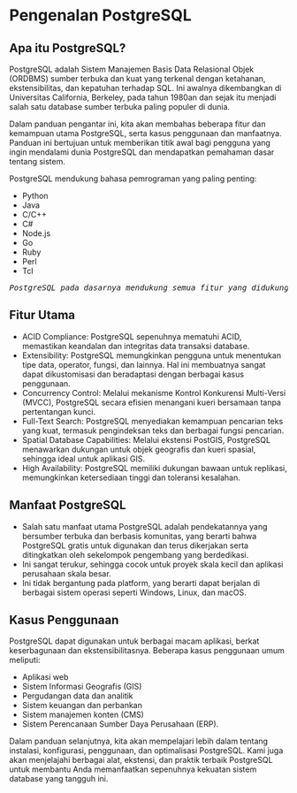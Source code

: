 # Pengenalan PostgreSQL

## Apa itu PostgreSQL?

PostgreSQL adalah Sistem Manajemen Basis Data Relasional Objek (ORDBMS) sumber terbuka dan kuat yang terkenal dengan ketahanan, ekstensibilitas, dan kepatuhan terhadap SQL. Ini awalnya dikembangkan di Universitas California, Berkeley, pada tahun 1980an dan sejak itu menjadi salah satu database sumber terbuka paling populer di dunia.

Dalam panduan pengantar ini, kita akan membahas beberapa fitur dan kemampuan utama PostgreSQL, serta kasus penggunaan dan manfaatnya. Panduan ini bertujuan untuk memberikan titik awal bagi pengguna yang ingin mendalami dunia PostgreSQL dan mendapatkan pemahaman dasar tentang sistem.

PostgreSQL mendukung bahasa pemrograman yang paling penting:

- Python
- Java
- C/C++
- C#
- Node.js
- Go
- Ruby
- Perl
- Tcl

<pre><i>PostgreSQL pada dasarnya mendukung semua fitur yang didukung sistem manajemen basis data lainnya.</i></pre>

## Fitur Utama
- ACID Compliance: PostgreSQL sepenuhnya mematuhi ACID, memastikan keandalan dan integritas data transaksi database.
- Extensibility: PostgreSQL memungkinkan pengguna untuk menentukan tipe data, operator, fungsi, dan lainnya. Hal ini membuatnya sangat dapat dikustomisasi dan beradaptasi dengan berbagai kasus penggunaan.
- Concurrency Control: Melalui mekanisme Kontrol Konkurensi Multi-Versi (MVCC), PostgreSQL secara efisien menangani kueri bersamaan tanpa pertentangan kunci.
- Full-Text Search: PostgreSQL menyediakan kemampuan pencarian teks yang kuat, termasuk pengindeksan teks dan berbagai fungsi pencarian.
- Spatial Database Capabilities: Melalui ekstensi PostGIS, PostgreSQL menawarkan dukungan untuk objek geografis dan kueri spasial, sehingga ideal untuk aplikasi GIS.
- High Availability: PostgreSQL memiliki dukungan bawaan untuk replikasi, memungkinkan ketersediaan tinggi dan toleransi kesalahan.

## Manfaat PostgreSQL
- Salah satu manfaat utama PostgreSQL adalah pendekatannya yang bersumber terbuka dan berbasis komunitas, yang berarti bahwa PostgreSQL gratis untuk digunakan dan terus dikerjakan serta ditingkatkan oleh sekelompok pengembang yang berdedikasi.
- Ini sangat terukur, sehingga cocok untuk proyek skala kecil dan aplikasi perusahaan skala besar.
- Ini tidak bergantung pada platform, yang berarti dapat berjalan di berbagai sistem operasi seperti Windows, Linux, dan macOS.

## Kasus Penggunaan
PostgreSQL dapat digunakan untuk berbagai macam aplikasi, berkat keserbagunaan dan ekstensibilitasnya. Beberapa kasus penggunaan umum meliputi:

- Aplikasi web
- Sistem Informasi Geografis (GIS)
- Pergudangan data dan analitik
- Sistem keuangan dan perbankan
- Sistem manajemen konten (CMS)
- Sistem Perencanaan Sumber Daya Perusahaan (ERP).

Dalam panduan selanjutnya, kita akan mempelajari lebih dalam tentang instalasi, konfigurasi, penggunaan, dan optimalisasi PostgreSQL. Kami juga akan menjelajahi berbagai alat, ekstensi, dan praktik terbaik PostgreSQL untuk membantu Anda memanfaatkan sepenuhnya kekuatan sistem database yang tangguh ini.
